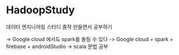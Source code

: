 # HadoopStudy
데이터 엔지니어링 스터디
졸작 만들면서 공부하기

-> Google cloud 에서도 spark를 돌릴 수 있다 
-> Google cloud + spark + firebase + androidStudio
-> scala 문법 공부

